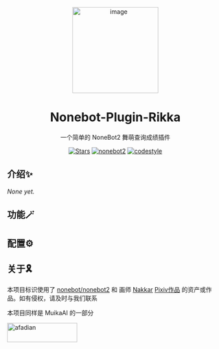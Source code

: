 <div align=center>
  <img width=200 src="https://bot.snowy.moe/logo.png"  alt="image"/>
  <h1 align="center">Nonebot-Plugin-Rikka</h1>
  <p align="center">一个简单的 NoneBot2 舞萌查询成绩插件</p>
</div>
<div align=center>
  <a href="#关于️"><img src="https://img.shields.io/github/stars/Moemu/Nonebot-Plugin-Rikka" alt="Stars"></a>
  <!-- <a href="https://pypi.org/project/MuiceBot/"><img src="https://img.shields.io/pypi/v/Muicebot" alt="PyPI Version"></a>
  <a href="https://pypi.org/project/MuiceBot/"><img src="https://img.shields.io/pypi/dm/Muicebot" alt="PyPI Downloads" ></a> -->
  <a href="https://nonebot.dev/"><img src="https://img.shields.io/badge/nonebot-2-red" alt="nonebot2"></a>
  <a href="#"><img src="https://img.shields.io/badge/Code%20Style-Black-121110.svg" alt="codestyle"></a>
</div>

## 介绍✨

*None yet.*

## 功能🪄

## 配置⚙️

## 关于🎗️

<!-- 本项目基于 [BSD 3](https://github.com/Moemu/nonebot-plugin-muice/blob/main/LICENSE) 许可证提供，涉及到再分发时请保留许可文件的副本。 -->

本项目标识使用了 [nonebot/nonebot2](https://github.com/nonebot/nonebot2) 和 画师 [Nakkar](https://www.pixiv.net/users/28246124) [Pixiv作品](https://www.pixiv.net/artworks/101063891) 的资产或作品。如有侵权，请及时与我们联系


<!-- 感谢各位开发者的协助，可以说没有你们就没有沐雪的今天：

<a href="https://github.com/eryajf/Moemu/MuiceBot/contributors">
  <img src="https://contrib.rocks/image?repo=Moemu/MuiceBot"  alt="图片加载中..."/>
</a> -->

本项目同样是 MuikaAI 的一部分

<a href="https://www.afdian.com/a/Moemu" target="_blank"><img src="https://pic1.afdiancdn.com/static/img/welcome/button-sponsorme.png" alt="afadian" style="height: 45px !important;width: 163px !important;"></a>

<!-- Star History：

[![Star History Chart](https://api.star-history.com/svg?repos=Moemu/MuiceBot&type=Date)](https://star-history.com/#Moemu/MuiceBot&Date) -->